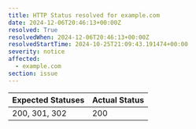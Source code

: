 ```yaml
---
title: HTTP Status resolved for example.com
date: 2024-12-06T20:46:13+00:00Z
resolved: True
resolvedWhen: 2024-12-06T20:46:13+00:00Z
resolvedStartTime: 2024-10-25T21:09:43.191474+00:00
severity: notice
affected:
  - example.com
section: issue
---
```


| Expected Statuses | Actual Status  |
|-------------------|----------------|
| 200, 301, 302 | 200 |
